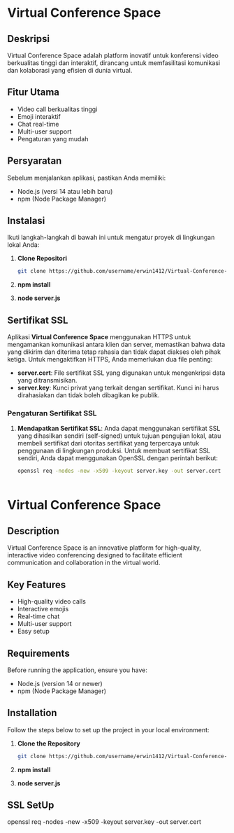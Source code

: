 # Virtual Conference Space

## Deskripsi
Virtual Conference Space adalah platform inovatif untuk konferensi video berkualitas tinggi dan interaktif, dirancang untuk memfasilitasi komunikasi dan kolaborasi yang efisien di dunia virtual.

## Fitur Utama
- Video call berkualitas tinggi
- Emoji interaktif
- Chat real-time
- Multi-user support
- Pengaturan yang mudah

## Persyaratan
Sebelum menjalankan aplikasi, pastikan Anda memiliki:
- Node.js (versi 14 atau lebih baru)
- npm (Node Package Manager)

## Instalasi
Ikuti langkah-langkah di bawah ini untuk mengatur proyek di lingkungan lokal Anda:

1. **Clone Repositori**
   ```bash
   git clone https://github.com/username/erwin1412/Virtual-Conference-Space.git
   

2. **npm install**


3. **node server.js**


## Sertifikat SSL

Aplikasi **Virtual Conference Space** menggunakan HTTPS untuk mengamankan komunikasi antara klien dan server, memastikan bahwa data yang dikirim dan diterima tetap rahasia dan tidak dapat diakses oleh pihak ketiga. Untuk mengaktifkan HTTPS, Anda memerlukan dua file penting:

- **server.cert**: File sertifikat SSL yang digunakan untuk mengenkripsi data yang ditransmisikan.
- **server.key**: Kunci privat yang terkait dengan sertifikat. Kunci ini harus dirahasiakan dan tidak boleh dibagikan ke publik.

### Pengaturan Sertifikat SSL

1. **Mendapatkan Sertifikat SSL**:
   Anda dapat menggunakan sertifikat SSL yang dihasilkan sendiri (self-signed) untuk tujuan pengujian lokal, atau membeli sertifikat dari otoritas sertifikat yang terpercaya untuk penggunaan di lingkungan produksi. Untuk membuat sertifikat SSL sendiri, Anda dapat menggunakan OpenSSL dengan perintah berikut:
   ```bash
   openssl req -nodes -new -x509 -keyout server.key -out server.cert



# Virtual Conference Space

## Description
Virtual Conference Space is an innovative platform for high-quality, interactive video conferencing designed to facilitate efficient communication and collaboration in the virtual world.

## Key Features
- High-quality video calls
- Interactive emojis
- Real-time chat
- Multi-user support
- Easy setup

## Requirements
Before running the application, ensure you have:
- Node.js (version 14 or newer)
- npm (Node Package Manager)

## Installation
Follow the steps below to set up the project in your local environment:

1. **Clone the Repository**
   ```bash
   git clone https://github.com/username/erwin1412/Virtual-Conference-Space.git

2. **npm install**

3. **node server.js**

## SSL SetUp
openssl req -nodes -new -x509 -keyout server.key -out server.cert
